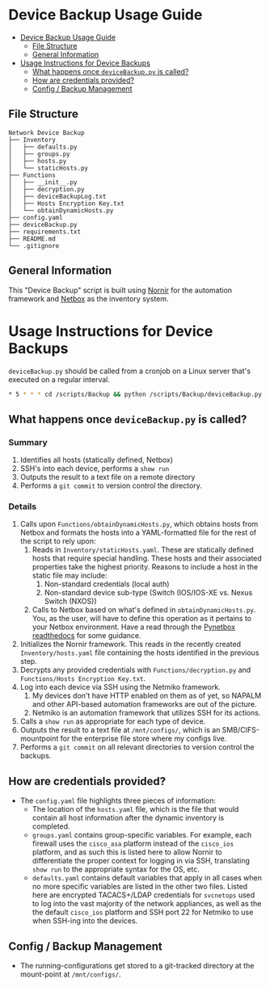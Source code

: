 # Device Backup Usage Guide

- [Device Backup Usage Guide](#device-backup-usage-guide)
  - [File Structure](#file-structure)
  - [General Information](#general-information)
- [Usage Instructions for Device Backups](#usage-instructions-for-device-backups)
  - [What happens once `deviceBackup.py` is called?](#what-happens-once-devicebackuppy-is-called)
  - [How are credentials provided?](#how-are-credentials-provided)
  - [Config / Backup Management](#config--backup-management)

## File Structure
```
Network Device Backup
├── Inventory
│   ├── defaults.py
│   ├── groups.py
│   ├── hosts.py
│   └── staticHosts.py
├── Functions
│   ├── __init__.py
│   ├── decryption.py
│   ├── deviceBackupLog.txt
│   ├── Hosts Encryption Key.txt
│   └── obtainDynamicHosts.py
├── config.yaml
├── deviceBackup.py 
├── requirements.txt
├── README.md 
└── .gitignore
```

## General Information
This "Device Backup" script is built using [Nornir](https://nornir.readthedocs.io/en/latest/) for the automation framework and [Netbox](https://docs.netbox.dev/en/stable/) as the inventory system.

# Usage Instructions for Device Backups
`deviceBackup.py` should be called from a cronjob on a Linux server that's executed on a regular interval.

```sh
* 5 * * * cd /scripts/Backup && python /scripts/Backup/deviceBackup.py > runtimeLog.txt 2>&1
```

## What happens once `deviceBackup.py` is called?
### Summary
1. Identifies all hosts (statically defined, Netbox)
2. SSH's into each device, performs a `show run`
3. Outputs the result to a text file on a remote directory
4. Performs a `git commit` to version control the directory.

### Details
1. Calls upon `Functions/obtainDynamicHosts.py`, which obtains hosts from Netbox and formats the hosts into a YAML-formatted file for the rest of the script to rely upon:
   1. Reads in `Inventory/staticHosts.yaml`. These are statically defined hosts that require special handling. These hosts and their associated properties take the highest priority. Reasons to include a host in the static file may include:
      1. Non-standard credentials (local auth)
      2. Non-standard device sub-type (Switch (IOS/IOS-XE vs. Nexus Switch (NXOS))
   2. Calls to Netbox based on what's defined in `obtainDynamicHosts.py`. You, as the user, will have to define this operation as it pertains to your Netbox environment. Have a read through the [Pynetbox readthedocs](https://readthedocs.org/projects/pynetbox/) for some guidance.
2. Initializes the Nornir framework. This reads in the recently created `Inventory/hosts.yaml` file containing the hosts identified in the previous step.
3. Decrypts any provided credentials with `Functions/decryption.py` and `Functions/Hosts Encryption Key.txt`.
4. Log into each device via SSH using the Netmiko framework. 
   1. My devices don't have HTTP enabled on them as of yet, so NAPALM and other API-based automation frameworks are out of the picture.
   2. Netmiko is an automation framework that utilizes SSH for its actions.
5. Calls a `show run` as appropriate for each type of device.
6. Outputs the result to a text file at `/mnt/configs/`, which is an SMB/CIFS-mountpoint for the enterprise file store where my configs live.
7. Performs a `git commit` on all relevant directories to version control the backups.

## How are credentials provided?
- The `config.yaml` file highlights three pieces of information:
  - The location of the `hosts.yaml` file, which is the file that would contain all host information after the dynamic inventory is completed.
  - `groups.yaml` contains group-specific variables. For example, each firewall uses the `cisco_asa` platform instead of the `cisco_ios` platform, and as such this is listed here to allow Nornir to differentiate the proper context for logging in via SSH, translating `show run` to the appropriate syntax for the OS, etc.
  - `defaults.yaml` contains default variables that apply in all cases when no more specific variables are listed in the other two files. Listed here are encrypted TACACS+/LDAP credentials for `svcnetops` used to log into the vast majority of the network appliances, as well as the the default `cisco_ios` platform and SSH port 22 for Netmiko to use when SSH-ing into the devices.

## Config / Backup Management
- The running-configurations get stored to a git-tracked directory at the mount-point at `/mnt/configs/`.
